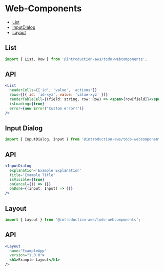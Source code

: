 # Web-Components

- [List](#list)
- [InputDialog](#input-dialog)
- [Layout](#layout)

## List

```jsx
import { List, Row } from '@introduction-aws/todo-webcomponents';
```

## API

```jsx
<List
  headerCells={['id', 'value', 'actions']}
  rows={[{ id: 'id-xyz', value: 'value-xyz' }]}
  renderTableCell={(field: string, row: Row) => <span>{row[field]}</span>}
  isLoading={true}
  error={new Error('Custom error!')}
/>
```

## Input Dialog

```jsx
import { InputDialog, Input } from '@introduction-aws/todo-webcomponents';
```

## API

```jsx
<InputDialog
  explanation='Example Explanation'
  title='Example Title'
  isVisible={true}
  onCancel={() => {}}
  onDone={(input: Input) => {}}
/>
```

## Layout

```jsx
import { Layout } from '@introduction-aws/todo-webcomponents';
```

## API

```jsx
<Layout
  name="ExampleApp"
  version="1.0.0">
  <h1>Example Layout</h1>
/>
```
